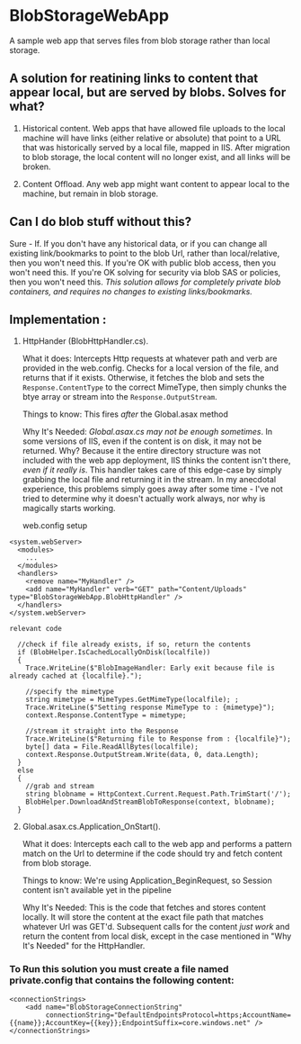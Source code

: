 # BlobStorageWebApp 
A sample web app that serves files from blob storage rather than local storage.

## A solution for reatining links to content that appear local, but are served by blobs. Solves for what? 
  1. Historical content.  Web apps that have allowed file uploads to the local machine will have links (either relative or absolute) that point to a URL that was historically served by a local file, mapped in IIS.  After migration to blob storage, the local content will no longer exist, and all links will be broken. 
  
  2. Content Offload.  Any web app might want content to appear local to the machine, but remain in blob storage. 
  
## Can I do blob stuff without this? ##
Sure - If. If you don't have any historical data, or if you can change all existing link/bookmarks to point to the blob Url, rather than local/relative, then you won't need this.  If you're OK with public blob access, then you won't need this.  If you're OK solving for security via blob SAS or policies, then you won't need this. *This solution allows for completely private blob containers, and requires no changes to existing links/bookmarks.*
  
## Implementation :

1. HttpHander (BlobHttpHandler.cs).  

    What it does: Intercepts Http requests at whatever path and verb are provided in the web.config.  Checks for a local version of the file, and returns that if it exists. Otherwise, it fetches the blob and sets the ```Response.ContentType``` to the correct MimeType, then simply chunks the btye array or stream into the ```Response.OutputStream```.

    Things to know: This fires *after* the Global.asax method
    
    Why It's Needed: *Global.asax.cs may not be enough sometimes*. In some versions of IIS, even if the content is on disk, it may not be returned. Why? Because it the entire directory structure was not included with the web app deployment, IIS thinks the content isn't there, *even if it really is*.  This handler takes care of this edge-case by simply grabbing the local file and returning it in the stream. In my anecdotal experience, this problems simply goes away after some time - I've not tried to determine why it doesn't actually work always, nor why is magically starts working.
    
    web.config setup
```
<system.webServer>
  <modules>
    ...
  </modules>
  <handlers>
    <remove name="MyHandler" />
    <add name="MyHandler" verb="GET" path="Content/Uploads" type="BlobStorageWebApp.BlobHttpHandler" />
  </handlers>
</system.webServer>
```

    relevant code
```
  //check if file already exists, if so, return the contents
  if (BlobHelper.IsCachedLocallyOnDisk(localfile))
  {
    Trace.WriteLine($"BlobImageHandler: Early exit because file is already cached at {localfile}.");

    //specify the mimetype
    string mimetype = MimeTypes.GetMimeType(localfile); ;
    Trace.WriteLine($"Setting response MimeType to : {mimetype}");
    context.Response.ContentType = mimetype;

    //stream it straight into the Response
    Trace.WriteLine($"Returning file to Response from : {localfile}");
    byte[] data = File.ReadAllBytes(localfile);
    context.Response.OutputStream.Write(data, 0, data.Length);
  }
  else
  {
    //grab and stream
    string blobname = HttpContext.Current.Request.Path.TrimStart('/');
    BlobHelper.DownloadAndStreamBlobToResponse(context, blobname);
  }
```

2. Global.asax.cs.Application_OnStart(). 

    What it does: Intercepts each call to the web app and performs a pattern match on the Url to determine if the code should try and fetch content from blob storage.
    
    Things to know: We're using Application_BeginRequest, so Session content isn't available yet in the pipeline
    
    Why It's Needed: This is the code that fetches and stores content locally. It will store the content at the exact file path that matches whatever Url was GET'd. Subsequent calls for the content *just work* and return the content from local disk, except in the case mentioned in "Why It's Needed" for the HttpHandler.
  
### To Run this solution you must create a file named private.config that contains the following content:
```
<connectionStrings>
	<add name="BlobStorageConnectionString" 
		 connectionString="DefaultEndpointsProtocol=https;AccountName={{name}};AccountKey={{key}};EndpointSuffix=core.windows.net" />
</connectionStrings>
```
